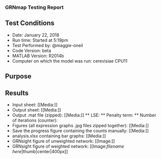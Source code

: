 ### GRNmap Testing Report
## Test Conditions

* Date: January 22, 2018
* Run time: Started at 5:19pm
* Test Performed by: @maggie-oneil
* Code Version: beta
* MATLAB Version: R2014b
* Computer on which the model was run: cerevisiae CPU11

## Purpose


## Results

* Input sheet: [[Media:]]
* Output sheet: [[Media:]]
* Output .mat file (zipped): [[Media:]]
** LSE:
** Penalty term:
** Number of iterations (counter):
* Figures (all expression graphs .jpg files zipped together): [[Media:]]
* Save the progress figure containing the counts manually: [[Media:]]
* analysis.xlsx containing bar graphs: [[Media:]]
* GRNsight figure of unweighted network: [[Image:]]
* GRNsight figure of weighted network: [[Image:*filename here*|thumb|center|400px]]
